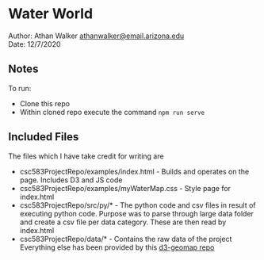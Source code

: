# Water World

Author: Athan Walker [athanwalker@email.arizona.edu](mailto:athanwalker@email.arizona.edu)  
Date: 12/7/2020

## Notes
To run:
* Clone this repo
* Within cloned repo execute the command ```npm run serve```

## Included Files
The files which I have take credit for writing are
* csc583ProjectRepo/examples/index.html - Builds and operates on the page. Includes D3 and JS code
* csc583ProjectRepo/examples/myWaterMap.css - Style page for index.html
* csc583ProjectRepo/src/py/* - The python code and csv files in result of executing python code. Purpose was to parse through large data folder and create a csv file per data category. These are then read by index.html
* csc583ProjectRepo/data/* - Contains the raw data of the project
Everything else has been provided by this [d3-geomap repo](https://github.com/yaph/d3-geomap.git)


